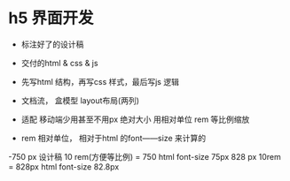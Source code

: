 # h5 界面开发

- 标注好了的设计稿
- 交付的html & css & js
- 先写html 结构，再写css 样式，最后写js 逻辑
- 文档流， 盒模型 layout布局(两列)
- 适配
 移动端少用甚至不用px 绝对大小
 用相对单位 rem 等比例缩放


 - rem 
 相对单位， 相对于html 的font——size 来计算的

 -750 px 设计稿
 10 rem(方便等比例) = 750 html font-size 75px
828 px 10rem = 828px html font-size 82.8px
